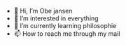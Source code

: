 - 👋 Hi, I’m Obe jansen
- 👀 I’m interested in everything
- 🌱 I’m currently learning philosophie
- 📫 How to reach me through my mail

<!---
Ojansen/Ojansen is a ✨ special ✨ repository because its `README.md` (this file) appears on your GitHub profile.
You can click the Preview link to take a look at your changes.
--->
